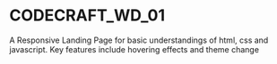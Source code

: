 # CODECRAFT_WD_01
A Responsive Landing Page for basic understandings of html, css and javascript.
Key features include hovering effects and theme change
